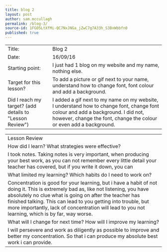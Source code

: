 ```yaml
---
title: blog 2
layout: post
author: sam.mccullagh
permalink: /blog-3/
source-id: 1FGO5LtXfMi-QC7NxJNGa_jZwC7g7A33h_S3BxWbbfn0
published: true
---
```

<table>
  <tr>
    <td>Title:</td>
    <td>Blog 2</td>
  </tr>
  <tr>
    <td>Date:</td>
    <td>16/09/16</td>
  </tr>
  <tr>
    <td>Starting point:</td>
    <td>I just had 1 blog on my website and my name, nothing else.</td>
  </tr>
  <tr>
    <td>Target for this lesson?</td>
    <td>To add a picture or gif next to your name, understand how to change font, font colour and add a background.</td>
  </tr>
  <tr>
    <td>Did I reach my target? 
(add details to "Lesson Review")</td>
    <td>I added a gif next to my name on my website, I understand how to change font, change font colour and add a background. I did not, however, change the font, change the colour or even add a background.</td>
  </tr>
</table>


<table>
  <tr>
    <td>Lesson Review</td>
  </tr>
  <tr>
    <td>How did I learn? What strategies were effective? </td>
  </tr>
  <tr>
    <td>I took notes. Taking notes is very important, when producing your best work, as you can not remember every little detail your teacher has covered, but if you write it down, you can</td>
  </tr>
  <tr>
    <td>What limited my learning? Which habits do I need to work on? </td>
  </tr>
  <tr>
    <td>Concentration is good for your learning, but i have a habit of not doing it. This is extremely bad as, like not listening, you have absolutely no clue what is going on after the teacher has finished talking. This can lead to you getting into trouble, but more importantly, lack of concentration will lead to you not learning, which is by far, way worse. </td>
  </tr>
  <tr>
    <td>What will I change for next time? How will I improve my learning?</td>
  </tr>
  <tr>
    <td>I will persevere and work as diligently as possible to improve and better my concentration. So that i can produce my absolute best work i can provide.</td>
  </tr>
</table>


